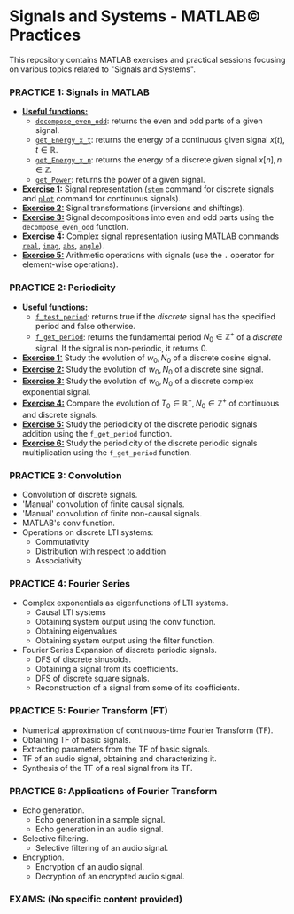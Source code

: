 # **Signals and Systems - MATLAB© Practices**

This repository contains MATLAB exercises and practical sessions focusing on various topics related to "Signals and Systems".

### PRACTICE 1: Signals in MATLAB
- [**Useful functions:**](https://github.com/lucasmr19/Signals-and-Systems/tree/main/Practice%201/Useful%20functions)
    - [`decompose_even_odd`](https://github.com/lucasmr19/Signals-and-Systems/blob/main/Practice%201/Useful%20functions/decompose_even_odd.m): returns the even and odd parts of a given signal.
    - [`get_Energy_x_t`](https://github.com/lucasmr19/Signals-and-Systems/blob/main/Practice%201a/Useful%20functions/get_Energy_x_t.m): returns the energy of a continuous given signal $x(t), t \in \mathbb{R}$.
    - [`get_Energy_x_n`](https://github.com/lucasmr19/Signals-and-Systems/blob/main/Practice%201/Useful%20functions/get_Energy_x_n.m): returns the energy of a discrete given signal $x[n], n \in \mathbb{Z}$.
    - [`get_Power`](https://github.com/lucasmr19/Signals-and-Systems/blob/main/Practice%201/Useful%20functions/get_Power.m): returns the power of a given signal.
- [**Exercise 1:**](https://github.com/lucasmr19/Signals-and-Systems/blob/main/Practice%201/exercise_1.m) Signal representation ([`stem`](https://www.mathworks.com/help/matlab/ref/stem.html) command for discrete signals and [`plot`](https://www.mathworks.com/help/matlab/ref/plot.html) command for continuous signals).
- [**Exercise 2:**](https://github.com/lucasmr19/Signals-and-Systems/blob/main/Practice%201/exercise_2.m) Signal transformations (inversions and shiftings).
- [**Exercise 3:**](https://github.com/lucasmr19/Signals-and-Systems/blob/main/Practice%201/exercise_3.m) Signal decompositions into even and odd parts using the `decompose_even_odd` function.
- [**Exercise 4:**](https://github.com/lucasmr19/Signals-and-Systems/blob/main/Practice%201/exercise_4.m) Complex signal representation (using MATLAB commands [`real`](https://www.mathworks.com/help/matlab/ref/real.html), [`imag`](https://www.mathworks.com/help/matlab/ref/imag.html), [`abs`](https://www.mathworks.com/help/matlab/ref/abs.html), [`angle`](https://www.mathworks.com/help/matlab/ref/angle.html)).
- [**Exercise 5:**](https://github.com/lucasmr19/Signals-and-Systems/blob/main/Practice%201/exercise_5.m) Arithmetic operations with signals (use the `.` operator for element-wise operations).

### PRACTICE 2: Periodicity
- [**Useful functions:**](https://github.com/lucasmr19/Signals-and-Systems/tree/main/Practice%202/Useful%20functions)
    - [`f_test_period`](https://github.com/lucasmr19/Signals-and-Systems/blob/main/Practice%202/Useful%20functions/f_test_period.m): returns true if the *discrete* signal has the specified period and false otherwise.
    - [`f_get_period`](https://github.com/lucasmr19/Signals-and-Systems/blob/main/Practice%202/Useful%20functions/f_get_period.m): returns the fundamental period $N_0 \in \mathbb{Z}^+$ of a *discrete* signal. If the signal is non-periodic, it returns 0.
- [**Exercise 1:**](https://github.com/lucasmr19/Signals-and-Systems/blob/main/Practice%202/exercise_1.m) Study the evolution of $w_0, N_0$ of a discrete cosine signal.
- [**Exercise 2:**](https://github.com/lucasmr19/Signals-and-Systems/blob/main/Practice%202/exercise_2.m) Study the evolution of $w_0, N_0$ of a discrete sine signal.
- [**Exercise 3:**](https://github.com/lucasmr19/Signals-and-Systems/blob/main/Practice%202/exercise_3.m) Study the evolution of $w_0, N_0$ of a discrete complex exponential signal.
- [**Exercise 4:**](https://github.com/lucasmr19/Signals-and-Systems/blob/main/Practice%202/exercise_4.m) Compare the evolution of $T_0 \in \mathbb{R^+}, N_0 \in \mathbb{Z}^+$ of continuous and discrete signals.
- [**Exercise 5:**](https://github.com/lucasmr19/Signals-and-Systems/blob/main/Practice%202/exercise_5.m) Study the periodicity of the discrete periodic signals addition using the `f_get_period` function.
- [**Exercise 6:**](https://github.com/lucasmr19/Signals-and-Systems/blob/main/Practice%202/exercise_6.m) Study the periodicity of the discrete periodic signals multiplication using the `f_get_period` function.

### PRACTICE 3: Convolution
- Convolution of discrete signals.
- 'Manual' convolution of finite causal signals.
- 'Manual' convolution of finite non-causal signals.
- MATLAB's conv function.
- Operations on discrete LTI systems:
  - Commutativity
  - Distribution with respect to addition
  - Associativity

### PRACTICE 4: Fourier Series
- Complex exponentials as eigenfunctions of LTI systems.
  - Causal LTI systems
  - Obtaining system output using the conv function.
  - Obtaining eigenvalues
  - Obtaining system output using the filter function.
- Fourier Series Expansion of discrete periodic signals.
  - DFS of discrete sinusoids.
  - Obtaining a signal from its coefficients.
  - DFS of discrete square signals.
  - Reconstruction of a signal from some of its coefficients.

### PRACTICE 5: Fourier Transform (FT)
- Numerical approximation of continuous-time Fourier Transform (TF).
- Obtaining TF of basic signals.
- Extracting parameters from the TF of basic signals.
- TF of an audio signal, obtaining and characterizing it.
- Synthesis of the TF of a real signal from its TF.

### PRACTICE 6: Applications of Fourier Transform
- Echo generation.
  - Echo generation in a sample signal.
  - Echo generation in an audio signal.
- Selective filtering.
  - Selective filtering of an audio signal.
- Encryption.
  - Encryption of an audio signal.
  - Decryption of an encrypted audio signal.

### EXAMS: (No specific content provided)
